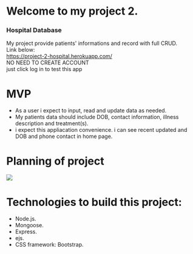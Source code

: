 # Welcome to my project 2.
### Hospital Database

My project provide patients' informations and record with full CRUD.
<br>
Link below:
<br>
https://project-2-hospital.herokuapp.com/
<br>
NO NEED TO CREATE ACCOUNT
<br>
just click log in to test this app
# MVP
- As a user i expect to input, read and update data as needed. 
- My patients data should include DOB, contact information, illness description and treatment(s).
- i expect this appliacation convenience. i can see recent updated and DOB and phone contact in home page. 
# Planning of project

![](https://i.imgur.com/FtTh0fC.png)

# Technologies to build this project:
- Node.js.
- Mongoose.
- Express.
- ejs.
- CSS framework: Bootstrap.
